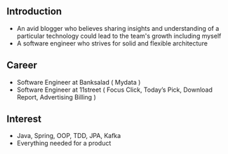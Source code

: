 ## Introduction

- An avid blogger who believes sharing insights and understanding of a particular technology could lead to the team's growth including myself
- A software engineer who strives for solid and flexible architecture

## Career

- Software Engineer at Banksalad ( Mydata )
- Software Engineer at 11street ( Focus Click, Today’s Pick, Download Report, Advertising Billing )

## Interest

- Java, Spring, OOP, TDD, JPA, Kafka
- Everything needed for a product
